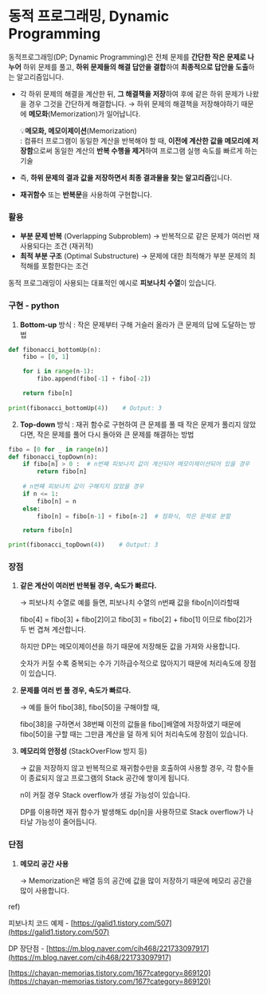 # 동적 프로그래밍, Dynamic Programming

동적프로그래밍(DP; Dynamic Programming)은 전체 문제를 **간단한 작은 문제로 나누어** 하위 문제를 풀고, **하위 문제들의 해결 답안을 결합**하여 **최종적으로 답안을 도출**하는 알고리즘입니다.

- 각 하위 문제의 해결을 계산한 뒤, **그 해결책을 저장**하여 후에 같은 하위 문제가 나왔을 경우 그것을 간단하게 해결합니다.
→ 하위 문제의 해결책을 저장해야하기 때문에 **메모화**(Memorization)가 일어납니다.

  💡**메모화, 메모이제이션**(Memorization)  
  : 컴퓨터 프로그램이 동일한 계산을 반복해야 할 때, **이전에 계산한 값을 메모리에 저장함**으로써 동일한 계산의 **반복 수행을 제거**하여 프로그램 실행 속도를 빠르게 하는 기술

- 즉, **하위 문제의 결과 값을 저장하면서 최종 결과물을 찾는 알고리즘**입니다.
- **재귀함수** 또는 **반복문**을 사용하여 구현합니다.

### 활용

- **부분 문제 반복** (Overlapping Subproblem)
→ 반복적으로 같은 문제가 여러번 재사용되다는 조건 (재귀적)
- **최적 부분 구조** (Optimal Substructure)
→ 문제에 대한  최적해가 부분 문제의 최적해를 포함한다는 조건

동적 프로그래밍이 사용되는 대표적인 예시로 **피보나치 수열**이 있습니다.

### 구현 - python

1. **Bottom-up** 방식 : 작은 문제부터 구해 거슬러 올라가 큰 문제의 답에 도달하는 방법

```python
def fibonacci_bottomUp(n):
	fibo = [0, 1]

	for i in range(n-1):
		fibo.append(fibo[-1] + fibo[-2])

	return fibo[n]
	
print(fibonacci_bottomUp(4))    # Output: 3
```

2. **Top-down** 방식 : 재귀 함수로 구현하여 큰 문제를 풀 때 작은 문제가 풀리지 않았다면, 작은 문제를 풀어 다시 돌아와 큰 문제를 해결하는 방법

```python
fibo = [0 for _ in range(n)]
def fibonacci_topDown(n):
	if fibo[n] > 0 :  # n번째 피보나치 값이 계산되어 메모이제이션되어 있을 경우
		return fibo[n]
	
	# n번째 피보나치 값이 구해지지 않았을 경우
	if n <= 1:
		fibo[n] = n
	else:
		fibo[n] = fibo[n-1] + fibo[n-2]  # 점화식, 작은 문제로 분할

	return fibo[n]

print(fibonacci_topDown(4))    # Output: 3
```

### 장점

1. **같은 계산이 여러번 반복될 경우, 속도가 빠르다.**   

    → 피보나치 수열로 예를 들면, 피보나치 수열의 n번째 값을 fibo[n]이라할때  
    
    fibo[4] = fibo[3] + fibo[2]이고 fibo[3] = fibo[2] + fibo[1] 이므로 fibo[2]가 두 번 겹쳐 계산합니다. 
    
    하지만 DP는 메모이제이션을 하기 때문에 저장해둔 값을 가져와 사용합니다.  

    숫자가 커질 수록 중복되는 수가 기하급수적으로 많아지기 때문에 처리속도에 장점이 있습니다.  
  
2. **문제를 여러 번 풀 경우, 속도가 빠르다.**  

    → 예를 들어 fibo[38], fibo[50]을 구해야할 때,   
    
    fibo[38]을 구하면서 38번째 이전의 값들을 fibo[]배열에 저장하였기 때문에 fibo[50]을 구할 때는 그만큼 계산을 덜 하게 되어 처리속도에 장점이 있습니다.
  
3. **메모리의 안정성** (StackOverFlow 방지 등)  

    → 값을 저장하지 않고 반복적으로 재귀함수만을 호출하여 사용할 경우, 각 함수들이 종료되지 않고 프로그램의 Stack 공간에 쌓이게 됩니다. 

    n이 커질 경우 Stack overflow가 생길 가능성이 있습니다.  

    DP를 이용하면 재귀 함수가 발생해도 dp[n]을 사용하므로 Stack overflow가 나타날 가능성이 줄어듭니다.

### 단점

1. **메모리 공간 사용**  

    → Memorization은 배열 등의 공간에 값을 많이 저장하기 때문에 메모리 공간을 많이 사용합니다.

ref)

피보나치 코드 예제 -  [https://galid1.tistory.com/507](https://galid1.tistory.com/507)

DP 장단점 - [https://m.blog.naver.com/cih468/221733097917](https://m.blog.naver.com/cih468/221733097917)

[https://chayan-memorias.tistory.com/167?category=869120](https://chayan-memorias.tistory.com/167?category=869120)
